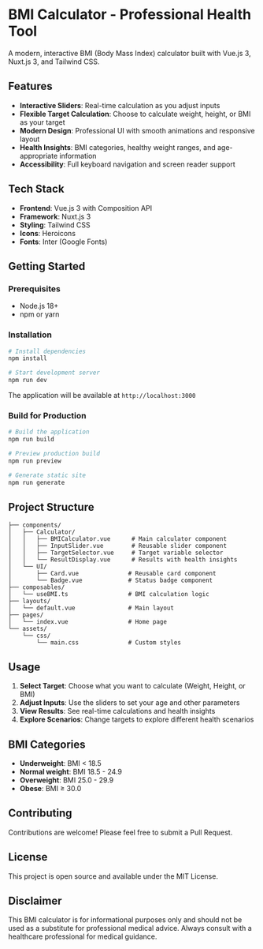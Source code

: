 # BMI Calculator - Professional Health Tool

A modern, interactive BMI (Body Mass Index) calculator built with Vue.js 3, Nuxt.js 3, and Tailwind CSS.

## Features

- **Interactive Sliders**: Real-time calculation as you adjust inputs
- **Flexible Target Calculation**: Choose to calculate weight, height, or BMI as your target
- **Modern Design**: Professional UI with smooth animations and responsive layout
- **Health Insights**: BMI categories, healthy weight ranges, and age-appropriate information
- **Accessibility**: Full keyboard navigation and screen reader support

## Tech Stack

- **Frontend**: Vue.js 3 with Composition API
- **Framework**: Nuxt.js 3
- **Styling**: Tailwind CSS
- **Icons**: Heroicons
- **Fonts**: Inter (Google Fonts)

## Getting Started

### Prerequisites

- Node.js 18+ 
- npm or yarn

### Installation

```bash
# Install dependencies
npm install

# Start development server
npm run dev
```

The application will be available at `http://localhost:3000`

### Build for Production

```bash
# Build the application
npm run build

# Preview production build
npm run preview

# Generate static site
npm run generate
```

## Project Structure

```
├── components/
│   ├── Calculator/
│   │   ├── BMICalculator.vue      # Main calculator component
│   │   ├── InputSlider.vue        # Reusable slider component
│   │   ├── TargetSelector.vue     # Target variable selector
│   │   └── ResultDisplay.vue      # Results with health insights
│   └── UI/
│       ├── Card.vue              # Reusable card component
│       └── Badge.vue             # Status badge component
├── composables/
│   └── useBMI.ts                 # BMI calculation logic
├── layouts/
│   └── default.vue               # Main layout
├── pages/
│   └── index.vue                 # Home page
└── assets/
    └── css/
        └── main.css              # Custom styles
```

## Usage

1. **Select Target**: Choose what you want to calculate (Weight, Height, or BMI)
2. **Adjust Inputs**: Use the sliders to set your age and other parameters
3. **View Results**: See real-time calculations and health insights
4. **Explore Scenarios**: Change targets to explore different health scenarios

## BMI Categories

- **Underweight**: BMI < 18.5
- **Normal weight**: BMI 18.5 - 24.9  
- **Overweight**: BMI 25.0 - 29.9
- **Obese**: BMI ≥ 30.0

## Contributing

Contributions are welcome! Please feel free to submit a Pull Request.

## License

This project is open source and available under the MIT License.

## Disclaimer

This BMI calculator is for informational purposes only and should not be used as a substitute for professional medical advice. Always consult with a healthcare professional for medical guidance.